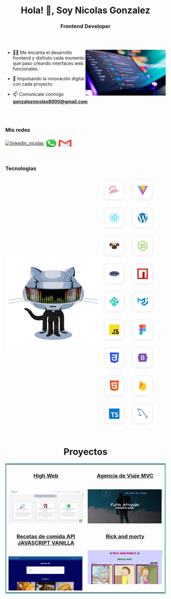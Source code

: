 <h1 align="center">Hola! 👋, Soy Nicolas Gonzalez</h1>
<h3 align="center">Frontend Developer</h3>

<br>


<br>

<p><img align="right" src="https://github.com/nicolas355/nicolas355/blob/main/hero.jpg"  width="50%" style="max-width: 100%;" alt="hero_web" /></p>


- 👨‍💻 Me encanta el desarrollo frontend y disfruto cada momento que paso creando interfaces web  funcionales.

- 🌱 Impulsando la innovación digital con cada proyecto.

- 📫 Comunicate conmigo  **gonzaleznicolas8000@gmail.com**


<br>
<br>

<h3 align="left">Mis redes</h3>
<p align="left">
  <a href="https://www.linkedin.com/in/nicolas-gonzalez-68b5081b0/" target="blank"><img align="center" src="https://raw.githubusercontent.com/rahuldkjain/github-profile-readme-generator/master/src/images/icons/Social/linked-in-alt.svg"
      alt="linkedin_nicolas" height="30" width="40" /></a>
   <a href="https://api.whatsapp.com/send/?phone=5491141904103" target="blank">
  <img align="center" src="https://github.com/nicolas355/nicolas355/blob/main/whatsapp.png"
      alt="telefono" height="30" width="40" />
</a>

<a href="mailto:gonzaleznicolas8000@gmail.com" target="blank">
  <img align="center" src="https://github.com/nicolas355/nicolas355/blob/main/gmail.png"
      alt="telefono" height="30" width="40" />
</a>

    

      



</p>

<br>

<h3 align="left">Tecnologias </h3>

<div style="display: flex; align-items: center;">
  <img align="left" src="https://github.com/nicolas355/nicolas355/raw/main/animation.gif" alt="Animación" width="300" style="max-width: 100%;" style="flex: 1;">
  <div style="flex: 1;">
    <img src="https://github.com/nicolas355/nicolas355/blob/main/sass.svg" alt="Sass" width="85" height="85" />
    <img src="https://github.com/nicolas355/nicolas355/blob/main/vitejs.svg" alt="Vite.js" width="85" height="85" />
    <img src="https://github.com/nicolas355/nicolas355/blob/main/reactjs.svg" alt="React.js" width="85" height="85" />
    <img src="https://github.com/nicolas355/nicolas355/blob/main/wordpress.svg" alt="WordPress" width="85" height="85" />
    <img src="https://github.com/nicolas355/nicolas355/blob/main/pugjs.svg" alt="Pug.js" width="85" height="85" />
    <img src="https://github.com/nicolas355/nicolas355/blob/main/nodejs.svg" alt="Node.js" width="85" height="85" />
    <img src="https://github.com/nicolas355/nicolas355/blob/main/php.svg" alt="PHP" width="85" height="85" />
    <img src="https://github.com/nicolas355/nicolas355/blob/main/npm.svg" alt="npm" width="85" height="85" />
    <img src="https://github.com/nicolas355/nicolas355/blob/main/netlify.svg" alt="Netlify" width="85" height="85" />
  <img src="https://github.com/nicolas355/nicolas355/blob/main/material-ui.svg" alt="Material-ui" width="85" height="85" />
    <img src="https://github.com/nicolas355/nicolas355/blob/main/js.svg" alt="JavaScript" width="85" height="85" />
    <img src="https://github.com/nicolas355/nicolas355/blob/main/figma.svg" alt="Figma" width="85" height="85" />
    <img src="https://github.com/nicolas355/nicolas355/blob/main/css3.svg" alt="CSS3" width="85" height="85" />
    <img src="https://github.com/nicolas355/nicolas355/blob/main/bootstrap5.svg" alt="Bootstrap 5" width="85" height="85" />
 <img src="https://github.com/nicolas355/nicolas355/blob/main/html5.svg" alt="Html" width="85" height="85" />

   <img src="https://github.com/nicolas355/nicolas355/blob/main/firebase.svg" alt="Firebase" width="85" height="85" />
  <img src="https://github.com/nicolas355/nicolas355/blob/main/typescript.svg" alt="Typescript" width="85" height="85" />
 <img src="https://github.com/nicolas355/nicolas355/blob/main/mysql.svg" alt="MYSQL" width="85" height="85" />

    
  </div>
</div>

 

<br>

<h1 align="center" >Proyectos </h1>

<table bordercolor="#66b2b2">

 <tr>
<td width="50%" valign="top">

   <h3 align="center">  <a target="_blank" href="https://highweb.netlify.app/">High Web</h3>
        <br />
        <a target="_blank" href="https://highweb.netlify.app/">
            <img src="https://github.com/nicolas355/nicolas355/blob/main/imagen_high.png" width="100%" alt="Imagen Agencia de  viaje"/>
        </a>
        <br />


</td>




<td width="50%" valign="top">

   <h3 align="center">  <a target="_blank" href="https://www.youtube.com/watch?v=MwIT-kqapUY&ab_channel=NicolasGonzalez">Agencia de Viaje MVC</h3>
        <br />
        <a target="_blank" href="https://www.youtube.com/watch?v=MwIT-kqapUY&ab_channel=NicolasGonzalez">
            <img src="https://github.com/nicolas355/nicolas355/blob/main/imagen_viaje.png" width="100%" alt="Imagen Agencia de  viaje"/>
        </a>
        <br />


</td>

  </tr>

<tr>
  <td width="50%" valign="top">
      <h3 align="center">  <a target="_blank" href="https://ricepefinder.netlify.app/">Recetas de comida API JAVASCRIPT VANILLA</h3>
        <br />
        <a target="_blank" href="https://ricepefinder.netlify.app/">
            <img src="https://github.com/nicolas355/nicolas355/blob/main/imagen_api_javascript.png" width="100%" alt="Imagen API JavaScript"/>
        </a>
        <br />
     
</td>


<td width="50%" valign="top">
      <h3 align="center">  <a target="_blank"  href="https://rickandmortysiteapi.netlify.app/"> Rick and morty 
</h3>
        <br />
        <a target="_blank" href="https://rickandmortysiteapi.netlify.app/">
            <img src="https://github.com/nicolas355/nicolas355/blob/main/imagen_rick.png" width="100%" alt="Imagen API JavaScript"/>
        </a>
        <br />
     
  </td>
</tr>

</table>








